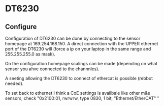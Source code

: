 # DT6230


## Configure
Configuration of DT6230 can be done by connecting to the sensor homepage at 169.254.168.150.
A direct connection with the UPPER ethernet port of the DT6230 will  (force a ip on your laptop in the same range and 255.255.255.0 as mask).

On the configuration homepage scalings can be made (depending on what sensor you ahve connected to the channnles).

A seeting allowing the DT6230 to connect of ethercat is possible (rebbot needed).

To set back to ethernet I think a CoE settings is availbale like other m&e sensors, check   "0x2100:01, rwrwrw, type 0830, 1 bit, "Ethernet/EtherCAT" "
